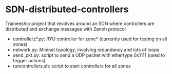 # SDN-distributed-controllers
Traineeship project that revolves around an SDN where controllers are distributed and exchange messages with Zenoh protocol


- controllerz*.py: RYU controller for zone* (currently used for testing on all zones)
- network.py: Mininet topology, involving redundancy and lots of loops
- send_pkt.py: script to send a UDP packet with ethertype 0x1111 (used to trigger actions)
- runcontrollers.sh: script to start controllers for all zones

